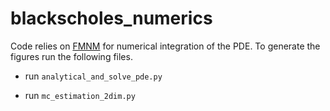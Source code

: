 # blackscholes_numerics

Code relies on [FMNM](https://github.com/cantaro86/Financial-Models-Numerical-Methods) for numerical integration of the PDE. To generate the figures run the following files. 

 - run `analytical_and_solve_pde.py` 

 - run `mc_estimation_2dim.py`

   

